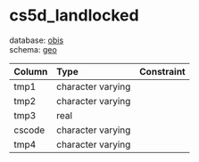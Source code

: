 # cs5d_landlocked
database: [obis](../)  
schema: [geo](geo)  

|Column|Type|Constraint|
|:---|:---|:---|
|tmp1|character varying||
|tmp2|character varying||
|tmp3|real||
|cscode|character varying||
|tmp4|character varying||

